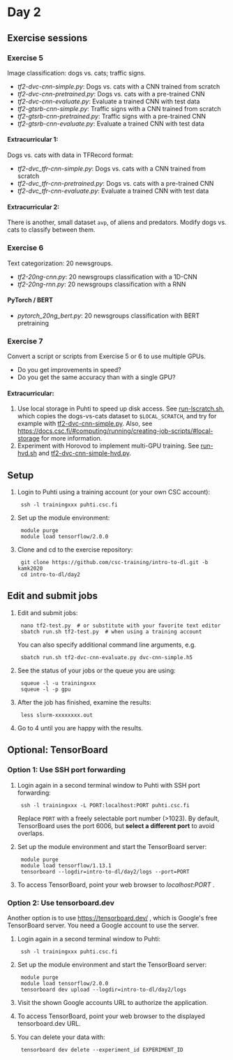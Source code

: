 # Day 2

## Exercise sessions

### Exercise 5

Image classification: dogs vs. cats; traffic signs.

* *tf2-dvc-cnn-simple.py*: Dogs vs. cats with a CNN trained from scratch
* *tf2-dvc-cnn-pretrained.py*: Dogs vs. cats with a pre-trained CNN
* *tf2-dvc-cnn-evaluate.py*: Evaluate a trained CNN with test data
* *tf2-gtsrb-cnn-simple.py*: Traffic signs with a CNN trained from scratch
* *tf2-gtsrb-cnn-pretrained.py*: Traffic signs with a pre-trained CNN
* *tf2-gtsrb-cnn-evaluate.py*: Evaluate a trained CNN with test data

#### Extracurricular 1:

Dogs vs. cats with data in TFRecord format: 

* *tf2-dvc_tfr-cnn-simple.py*: Dogs vs. cats with a CNN trained from scratch
* *tf2-dvc_tfr-cnn-pretrained.py*: Dogs vs. cats with a pre-trained CNN
* *tf2-dvc_tfr-cnn-evaluate.py*: Evaluate a trained CNN with test data

#### Extracurricular 2:

There is another, small dataset `avp`, of aliens and predators. Modify dogs vs. cats to classify between them.  

### Exercise 6

Text categorization: 20 newsgroups.

* *tf2-20ng-cnn.py*: 20 newsgroups classification with a 1D-CNN
* *tf2-20ng-rnn.py*: 20 newsgroups classification with a RNN

#### PyTorch / BERT

* *pytorch_20ng_bert.py*: 20 newsgroups classification with BERT pretraining

### Exercise 7

Convert a script or scripts from Exercise 5 or 6 to use multiple GPUs.

* Do you get improvements in speed?
* Do you get the same accuracy than with a single GPU?

#### Extracurricular:

1. Use local storage in Puhti to speed up disk access.  See [run-lscratch.sh](run-lscratch.sh), which copies the dogs-vs-cats dataset to `$LOCAL_SCRATCH`, and try for example with [tf2-dvc-cnn-simple.py](tf2-dvc-cnn-simple.py).  Also, see https://docs.csc.fi/#computing/running/creating-job-scripts/#local-storage for more information.
2. Experiment with Horovod to implement multi-GPU training. See [run-hvd.sh](run-hvd.sh) and [tf2-dvc-cnn-simple-hvd.py](tf2-dvc-cnn-simple-hvd.py).

## Setup

1. Login to Puhti using a training account (or your own CSC account):

        ssh -l trainingxxx puhti.csc.fi
        
2. Set up the module environment:

        module purge
        module load tensorflow/2.0.0

3. Clone and cd to the exercise repository:

        git clone https://github.com/csc-training/intro-to-dl.git -b kamk2020
        cd intro-to-dl/day2

## Edit and submit jobs

1. Edit and submit jobs:

        nano tf2-test.py  # or substitute with your favorite text editor
        sbatch run.sh tf2-test.py  # when using a training account

   You can also specify additional command line arguments, e.g.

        sbatch run.sh tf2-dvc-cnn-evaluate.py dvc-cnn-simple.h5

2. See the status of your jobs or the queue you are using:

        squeue -l -u trainingxxx
        squeue -l -p gpu

3. After the job has finished, examine the results:

        less slurm-xxxxxxxx.out

7. Go to 4 until you are happy with the results.

## Optional: TensorBoard

### Option 1: Use SSH port forwarding

1. Login again in a second terminal window to Puhti with SSH port forwarding:

        ssh -l trainingxxx -L PORT:localhost:PORT puhti.csc.fi
        
   Replace `PORT` with a freely selectable port number (>1023). By default, TensorBoard uses the port 6006, but **select a different port** to avoid overlaps. 

2. Set up the module environment and start the TensorBoard server:

        module purge
        module load tensorflow/1.13.1
        tensorboard --logdir=intro-to-dl/day2/logs --port=PORT

3. To access TensorBoard, point your web browser to *localhost:PORT* .

### Option 2: Use tensorboard.dev

Another option is to use https://tensorboard.dev/ , which is Google's free TensorBoard server. You need a Google account to use the server.

1. Login again in a second terminal window to Puhti:

        ssh -l trainingxxx puhti.csc.fi
        
2. Set up the module environment and start the TensorBoard server:

        module purge
        module load tensorflow/2.0.0
        tensorboard dev upload --logdir=intro-to-dl/day2/logs

3. Visit the shown Google accounts URL to authorize the application.

4. To access TensorBoard, point your web browser to the displayed tensorboard.dev URL.

5. You can delete your data with:

        tensorboard dev delete --experiment_id EXPERIMENT_ID

